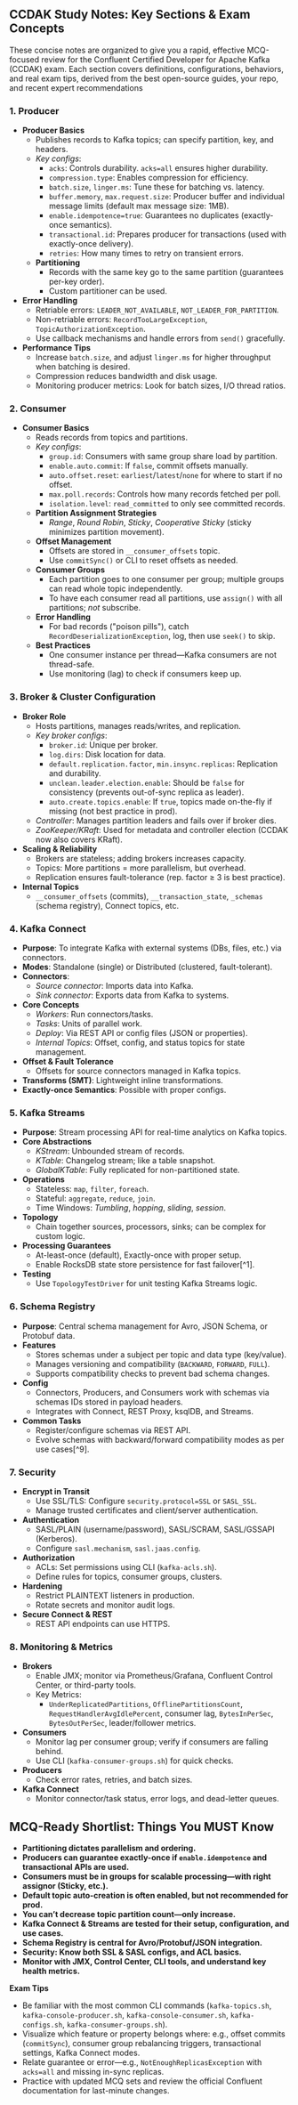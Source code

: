 ## CCDAK Study Notes: Key Sections \& Exam Concepts

These concise notes are organized to give you a rapid, effective MCQ-focused review for the Confluent Certified Developer for Apache Kafka (CCDAK) exam. Each section covers definitions, configurations, behaviors, and real exam tips, derived from the best open-source guides, your repo, and recent expert recommendations

### 1. Producer

- **Producer Basics**
    - Publishes records to Kafka topics; can specify partition, key, and headers.
    - *Key configs*:
        - `acks`: Controls durability. `acks=all` ensures higher durability.
        - `compression.type`: Enables compression for efficiency.
        - `batch.size`, `linger.ms`: Tune these for batching vs. latency.
        - `buffer.memory`, `max.request.size`: Producer buffer and individual message limits (default max message size: 1MB).
        - `enable.idempotence=true`: Guarantees no duplicates (exactly-once semantics).
        - `transactional.id`: Prepares producer for transactions (used with exactly-once delivery).
        - `retries`: How many times to retry on transient errors.
    - **Partitioning**
        - Records with the same key go to the same partition (guarantees per-key order).
        - Custom partitioner can be used.
- **Error Handling**
    - Retriable errors: `LEADER_NOT_AVAILABLE`, `NOT_LEADER_FOR_PARTITION`.
    - Non-retriable errors: `RecordTooLargeException`, `TopicAuthorizationException`.
    - Use callback mechanisms and handle errors from `send()` gracefully.
- **Performance Tips**
    - Increase `batch.size`, and adjust `linger.ms` for higher throughput when batching is desired.
    - Compression reduces bandwidth and disk usage.
    - Monitoring producer metrics: Look for batch sizes, I/O thread ratios.


### 2. Consumer

- **Consumer Basics**
    - Reads records from topics and partitions.
    - *Key configs*:
        - `group.id`: Consumers with same group share load by partition.
        - `enable.auto.commit`: If `false`, commit offsets manually.
        - `auto.offset.reset`: `earliest`/`latest`/`none` for where to start if no offset.
        - `max.poll.records`: Controls how many records fetched per poll.
        - `isolation.level`: `read_committed` to only see committed records.
    - **Partition Assignment Strategies**
        - *Range*, *Round Robin*, *Sticky*, *Cooperative Sticky* (sticky minimizes partition movement).
    - **Offset Management**
        - Offsets are stored in `__consumer_offsets` topic.
        - Use `commitSync()` or CLI to reset offsets as needed.
    - **Consumer Groups**
        - Each partition goes to one consumer per group; multiple groups can read whole topic independently.
        - To have each consumer read all partitions, use `assign()` with all partitions; *not* subscribe.
    - **Error Handling**
        - For bad records ("poison pills"), catch `RecordDeserializationException`, log, then use `seek()` to skip.
    - **Best Practices**
        - One consumer instance per thread—Kafka consumers are not thread-safe.
        - Use monitoring (lag) to check if consumers keep up.


### 3. Broker \& Cluster Configuration

- **Broker Role**
    - Hosts partitions, manages reads/writes, and replication.
    - *Key broker configs*:
        - `broker.id`: Unique per broker.
        - `log.dirs`: Disk location for data.
        - `default.replication.factor`, `min.insync.replicas`: Replication and durability.
        - `unclean.leader.election.enable`: Should be `false` for consistency (prevents out-of-sync replica as leader).
        - `auto.create.topics.enable`: If `true`, topics made on-the-fly if missing (not best practice in prod).
    - *Controller*: Manages partition leaders and fails over if broker dies.
    - *ZooKeeper/KRaft*: Used for metadata and controller election (CCDAK now also covers KRaft).
- **Scaling \& Reliability**
    - Brokers are stateless; adding brokers increases capacity.
    - Topics: More partitions = more parallelism, but overhead.
    - Replication ensures fault-tolerance (rep. factor ≥ 3 is best practice).
- **Internal Topics**
    - `__consumer_offsets` (commits), `__transaction_state`, `_schemas` (schema registry), Connect topics, etc.


### 4. Kafka Connect

- **Purpose**: To integrate Kafka with external systems (DBs, files, etc.) via connectors.
- **Modes**: Standalone (single) or Distributed (clustered, fault-tolerant).
- **Connectors**:
    - *Source connector*: Imports data into Kafka.
    - *Sink connector*: Exports data from Kafka to systems.
- **Core Concepts**
    - *Workers*: Run connectors/tasks.
    - *Tasks*: Units of parallel work.
    - *Deploy*: Via REST API or config files (JSON or properties).
    - *Internal Topics*: Offset, config, and status topics for state management.
- **Offset \& Fault Tolerance**
    - Offsets for source connectors managed in Kafka topics.
- **Transforms (SMT)**: Lightweight inline transformations.
- **Exactly-once Semantics**: Possible with proper configs.


### 5. Kafka Streams

- **Purpose**: Stream processing API for real-time analytics on Kafka topics.
- **Core Abstractions**
    - *KStream*: Unbounded stream of records.
    - *KTable*: Changelog stream; like a table snapshot.
    - *GlobalKTable*: Fully replicated for non-partitioned state.
- **Operations**
    - Stateless: `map`, `filter`, `foreach`.
    - Stateful: `aggregate`, `reduce`, `join`.
    - Time Windows: *Tumbling*, *hopping*, *sliding*, *session*.
- **Topology**
    - Chain together sources, processors, sinks; can be complex for custom logic.
- **Processing Guarantees**
    - At-least-once (default), Exactly-once with proper setup.
    - Enable RocksDB state store persistence for fast failover[^1].
- **Testing**
    - Use `TopologyTestDriver` for unit testing Kafka Streams logic.


### 6. Schema Registry

- **Purpose**: Central schema management for Avro, JSON Schema, or Protobuf data.
- **Features**
    - Stores schemas under a subject per topic and data type (key/value).
    - Manages versioning and compatibility (`BACKWARD`, `FORWARD`, `FULL`).
    - Supports compatibility checks to prevent bad schema changes.
- **Config**
    - Connectors, Producers, and Consumers work with schemas via schemas IDs stored in payload headers.
    - Integrates with Connect, REST Proxy, ksqlDB, and Streams.
- **Common Tasks**
    - Register/configure schemas via REST API.
    - Evolve schemas with backward/forward compatibility modes as per use cases[^9].


### 7. Security

- **Encrypt in Transit**
    - Use SSL/TLS: Configure `security.protocol=SSL` or `SASL_SSL`.
    - Manage trusted certificates and client/server authentication.
- **Authentication**
    - SASL/PLAIN (username/password), SASL/SCRAM, SASL/GSSAPI (Kerberos).
    - Configure `sasl.mechanism`, `sasl.jaas.config`.
- **Authorization**
    - ACLs: Set permissions using CLI (`kafka-acls.sh`).
    - Define rules for topics, consumer groups, clusters.
- **Hardening**
    - Restrict PLAINTEXT listeners in production.
    - Rotate secrets and monitor audit logs.
- **Secure Connect \& REST**
    - REST API endpoints can use HTTPS.


### 8. Monitoring \& Metrics

- **Brokers**
    - Enable JMX; monitor via Prometheus/Grafana, Confluent Control Center, or third-party tools.
    - Key Metrics:
        - `UnderReplicatedPartitions`, `OfflinePartitionsCount`, `RequestHandlerAvgIdlePercent`, consumer lag, `BytesInPerSec`, `BytesOutPerSec`, leader/follower metrics.
- **Consumers**
    - Monitor lag per consumer group; verify if consumers are falling behind.
    - Use CLI (`kafka-consumer-groups.sh`) for quick checks.
- **Producers**
    - Check error rates, retries, and batch sizes.
- **Kafka Connect**
    - Monitor connector/task status, error logs, and dead-letter queues.


## MCQ-Ready Shortlist: Things You MUST Know

- **Partitioning dictates parallelism and ordering.**
- **Producers can guarantee exactly-once if `enable.idempotence` and transactional APIs are used.**
- **Consumers must be in groups for scalable processing—with right assignor (Sticky, etc.).**
- **Default topic auto-creation is often enabled, but not recommended for prod.**
- **You can’t decrease topic partition count—only increase.**
- **Kafka Connect \& Streams are tested for their setup, configuration, and use cases.**
- **Schema Registry is central for Avro/Protobuf/JSON integration.**
- **Security: Know both SSL \& SASL configs, and ACL basics.**
- **Monitor with JMX, Control Center, CLI tools, and understand key health metrics.**

**Exam Tips**

- Be familiar with the most common CLI commands (`kafka-topics.sh`, `kafka-console-producer.sh`, `kafka-console-consumer.sh`, `kafka-configs.sh`, `kafka-consumer-groups.sh`).
- Visualize which feature or property belongs where: e.g., offset commits (`commitSync`), consumer group rebalancing triggers, transactional settings, Kafka Connect modes.
- Relate guarantee or error—e.g., `NotEnoughReplicasException` with `acks=all` and missing in-sync replicas.
- Practice with updated MCQ sets and review the official Confluent documentation for last-minute changes.

